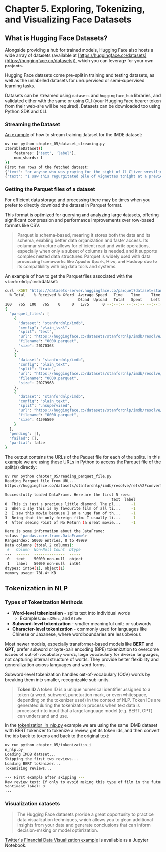 # Chapter 5. Exploring, Tokenizing, and Visualizing Face Datasets

## What is Hugging Face Datasets?

Alongside providing a hub for trained models, Hugging Face also hosts a wide array
of datasets (available at [https://huggingface.co/datasets](https://huggingface.co/datasets)), which you can leverage for your own projects.

Hugging Face datasets come pre-split in training and testing datasets, as well as
the unlabelled datasets for unsupervised or semi-supervised learning tasks.

Datasets can be streamed using `datasets` and `huggingface_hub` libraries, and validated
either with the same or using CLI (your Hugging Face bearer token from their web-site will be required). Datasets can be downloaded too using Python SDK and CLI.

### Streaming the Dataset

[An example](dataset_streaming.py) of how to stream training dataset for the IMDB dataset:

```bash
uv run python chapter_05/dataset_streaming.py
IterableDataset({
    features: ['text', 'label'],
    num_shards: 1
})
First two rows of the fetched dataset:
{'text': "or anyone who was praying for the sight of Al Cliver wrestling a naked, 7ft tall black guy into a full nelson, your film has arrived! Film starlet Laura Crawford (Ursula Buchfellner) is kidnapped by a group who demand the ransom of $6 million to be delivered to their island hideaway. What they don't count on is rugged Vietnam vet Peter Weston (Cliver) being hired by a film producer to save the girl. And what they really didn't count on was a local tribe that likes to offer up young women to their monster cannibal god with bloodshot bug eyes.<br /><br />Pretty much the same filming set up as CANNIBALS, this one fares a bit better when it comes to entertainment value, thanks mostly a hilarious dub track and the impossibly goofy monster with the bulging eyes (Franco confirms they were split ping pong balls on the disc's interview). Franco gets a strong EuroCult supporting cast including Gisela Hahn (CONTAMINATION) and Werner Pochath (whose death is one of the most head-scratching things I ever seen as a guy who is totally not him is shown - in close up - trying to be him). The film features tons of nudity and the gore (Tempra paint variety) is there. The highlight for me was the world's slowly fistfight between Cliver and Antonio de Cabo in the splashing waves. Sadly, ol' Jess pads this one out to an astonishing (and, at times, agonizing) 1 hour and 40 minutes when it should have run 80 minutes tops. <br /><br />For the most part, the Severin DVD looks pretty nice but there are some odd ghosting images going on during some of the darker scenes. Also, one long section of dialog is in Spanish with no subs (they are an option, but only when you listen to the French track). Franco gives a nice 16- minute interview about the film and has much more pleasant things to say about Buchfellner than his CANNIBALS star Sabrina Siani.", 'label': 0}
{'text': "I saw this regurgitated pile of vignettes tonight at a preview screening and I was straight up blown away by how bad it was. <br /><br />First off, the film practically flaunted its gaping blind spots. There are no black or gay New Yorkers in love? Or who, say, know the self-involved white people in love? I know it's not the love Crash of anvil-tastic inclusiveness but you can't pretend to have a cinematic New York with out these fairly prevalent members of society. Plus, you know the people who produced this ish thought Crash deserved that ham-handed Oscar, so where is everyone? <br /><br />Possibly worse than the bizarre and willful socioeconomic ignorance were the down right offensive chapters (remember when you were in high school and people were openly disgusted with pretty young women in wheelchairs? Me either). This movie ran the gamut of ways to be the worst. Bad acting, bad writing, bad directing -- all spanning every possible genre ever to concern wealthy white people who smoke cigarettes outside fancy restaurants. <br /><br />But thank god they finally got powerhouses Hayden Christensen and Rachel Bilson back together for that Jumper reunion. And, side note, Uma dodged a bullet; Ethan Hawke looks ravaged. This, of course, is one thing in terms of his looks, but added an incredibly creepy extra vibe of horribleness to his terrifyingly scripted scene opposite poor, lovely Maggie Q.<br /><br />I had a terrible time choosing my least favorite scene for the end of film questionnaire, but it has to be the Anton Yelchin/ Olivia Thirlby bit for the sheer lack of taste, which saddens me because I really like those two actors. I don't consider myself easily offended, but all I could do was scoff and look around with disgust like someone's 50 year old aunt. <br /><br />A close second place in this incredibly tight contest of terrible things is Shia LaBeouf's tone deaf portrayal of what it means for a former Disney Channel star to act against Julie Christie. I don't mean opposite, I mean against. Against is the only explanation. I realize now that the early sequence with Orlando Bloom is a relative highlight. HIGHLIGHT. Please keep that in mind when your brain begins to leak out your ear soon after the opening credits, which seem to be a nod to the first New York Real World. This film is embarrassing, strangely dated, inarticulate, ineffective, pretentious and, in the end, completely divorced from any real idea of New York at all. <br /><br />(The extra star is for the Cloris Leachman/ Eli Wallach sequence, as it is actually quite sweet, but it is only one bright spot in what feels like hours of pointless, masturbatory torment.)", 'label': 0}
```

### Getting the Parquet files of a dataset

For efficient data storage and processing there may be times when you prefer to directly download the dataset in Parquet format.

This format is optimized for querying and analyzing large datasets, offering significant compression and performance
improvements over row-based formats like CSV.

> Parquet is schema-based, meaning it stores both the data and its schema, enabling better data organization and faster access.
> Its columnar structure allows for efficient read and write operations, especially when only a subset of columns is needed, and
> it supports complex nested data structures. Parquet is widely used with data processing frameworks like Apache Spark, Hive,
> and Hadoop due to its compatibility with big data tools and systems.

An example of how to get the Parquet files associated with the `stanfordnlp/imdb` dataset:

```bash
curl -XGET "https://datasets-server.huggingface.co/parquet?dataset=stanfordnlp/imdb" | jq .
  % Total    % Received % Xferd  Average Speed   Time    Time     Time  Current
                                 Dload  Upload   Total   Spent    Left  Speed
100   765  100   765    0     0   1875      0 --:--:-- --:--:-- --:--:--  1875
{
  "parquet_files": [
    {
      "dataset": "stanfordnlp/imdb",
      "config": "plain_text",
      "split": "test",
      "url": "https://huggingface.co/datasets/stanfordnlp/imdb/resolve/refs%2Fconvert%2Fparquet/plain_text/test/0000.parquet",
      "filename": "0000.parquet",
      "size": 20470363
    },
    {
      "dataset": "stanfordnlp/imdb",
      "config": "plain_text",
      "split": "train",
      "url": "https://huggingface.co/datasets/stanfordnlp/imdb/resolve/refs%2Fconvert%2Fparquet/plain_text/train/0000.parquet",
      "filename": "0000.parquet",
      "size": 20979968
    },
    {
      "dataset": "stanfordnlp/imdb",
      "config": "plain_text",
      "split": "unsupervised",
      "url": "https://huggingface.co/datasets/stanfordnlp/imdb/resolve/refs%2Fconvert%2Fparquet/plain_text/unsupervised/0000.parquet",
      "filename": "0000.parquet",
      "size": 41996509
    }
  ],
  "pending": [],
  "failed": [],
  "partial": false
}
```

The output contains the URLs of the Paquet file for each of the splits. In [this example](reading_parquet_file.py) we are
using these URLs in Python to access the Parquet file of the split(s) directly:

```bash
uv run python chapter_05/reading_parquet_file.py
Reading Parquet file from URL...
https://huggingface.co/datasets/stanfordnlp/imdb/resolve/refs%2Fconvert%2Fparquet/plain_text/unsupervised/0000.parquet

Successfully loaded DataFrame. Here are the first 5 rows:
                                                text  label
0  This is just a precious little diamond. The pl...     -1
1  When I say this is my favourite film of all ti...     -1
2  I saw this movie because I am a huge fan of th...     -1
3  Being that the only foreign films I usually li...     -1
4  After seeing Point of No Return (a great movie...     -1

Here is some information about the DataFrame:
<class 'pandas.core.frame.DataFrame'>
RangeIndex: 50000 entries, 0 to 49999
Data columns (total 2 columns):
 #   Column  Non-Null Count  Dtype
---  ------  --------------  -----
 0   text    50000 non-null  object
 1   label   50000 non-null  int64
dtypes: int64(1), object(1)
memory usage: 781.4+ KB
```

## Tokenization in NLP

### Types of Tokenization Methods

- **Word-level tokenization** - splits text into individual words
  - Examples: `Word2Vec`, and `GloVe`
- **Subword-level tokenization** - smaller meaningful units or subwords
- **Character-level tokenization** - commonly used for languages like Chinese or Japanese, where word boundaries are less obvious

Most newer models, especially transformer-based models like **BERT** and **GPT**, prefer subword or byte-pair encoding (BPE) tokenization
to overcome issues of out-of-vocabulary words, large vocabulary for diverse languages, not capturing internal structure of words.
They provide better flexibility and generalization across languages and word forms.

Subword-level tokenization handles out-of-vocabulary (OOV) words by breaking them into smaller, recognizable sub-units.

> **Token ID**
> A token ID is a unique numerical identifier assigned to a token (a word, subword, punctuation mark, or even whitespace, depending
> on the tokenizer used) in the context of NLP. Token IDs are generated during the tokenization process when text data is processed
> into input that a large language model (e.g. BERT, GPT) can understand and use.

In the [tokenization_in_nlp.py](tokenization_in_nlp.py) example we are using the same
IDMB dataset with BERT tokenizer to tokenize a review, get its token ids, and then
convert the ids back to tokens and back to the original text:

```bash
uv run python chapter_05/tokenization_i
n_nlp.py
Loading IMDB dataset...
Skipping the first two reviews...
Loading BERT tokenizer...
Tokenizing reviews...

--- First example after skipping ---
Raw review text: If only to avoid making this type of film in the future. This film is interesting as an experiment but tells no cogent story.<br /><br />One might feel virtuous for sitting thru it because it touches on so many IMPORTANT issues but it does so without any discernable motive. The viewer comes away with no new perspectives (unless one comes up with one while one's mind wanders, as it will invariably do during this pointless film).<br /><br />One might better spend one's time staring out a window at a tree growing.<br /><br />
Sentiment label: 0
...
```

### Visualization datasets

> The Hugging Face datasets provide a great opportunity to practice data visualization
> techniques, which allows you to glean additional insights from your data and generate
> conclusions that can inform decision-making or model optimization.

[Twitter's Financial Data Visualization example](financial_news_distribution_visualization.ipynb) is available as a Jupyter Notebook.
